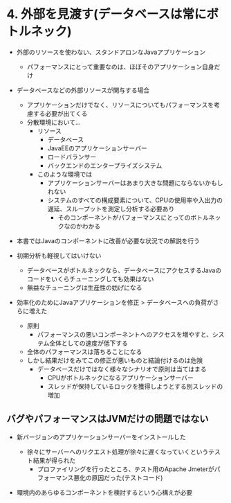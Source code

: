 # 4. 外部を見渡す(データベースは常にボトルネック)

* 外部のリソースを使わない、スタンドアロンなJavaアプリケーション
  * パフォーマンスにとって重要なのは、ほぼそのアプリケーション自身だけ

* データベースなどの外部リソースが関与する場合
  * アプリケーションだけでなく、リソースについてもパフォーマンスを考慮する必要が出てくる
  * 分散環境において...
    * リソース
      * データベース
      * JavaEEのアプリケーションサーバー
      * ロードバランサー
      * バックエンドのエンタープライズシステム
    * このような環境では
      * アプリケーションサーバーはあまり大きな問題にならないかもしれない
      * システムのすべての構成要素について、CPUの使用率や入出力の遅延、スループットを測定し分析する必要あり
        * そのコンポーネントがパフォーマンスにとってのボトルネックなのかわかる

* 本書ではJavaのコンポーネントに改善が必要な状況での解説を行う

* 初期分析も軽視してはいけない
  * データベースがボトルネックなら、データベースにアクセスするJavaのコードをいくらチューニングしても効果はない
  * 無益なチューニングは生産性の妨げになる

* 効率化のためにJavaアプリケーションを修正 > データベースへの負荷がさらに増えた
  * 原則
    * パフォーマンスの悪いコンポーネントへのアクセスを増やすと、システム全体としての速度が低下する
  * 全体のパフォーマンスは落ちることになる
  * しかし結果だけをみてこの修正が悪いものと結論付けるのは危険
    * データベースだけではなく様々なシナリオで原則は当てはまる
      * CPUがボトルネックになるアプリケーションサーバー
      * スレッドが保持しているロックを獲得しようとする別スレッドの増加

## バグやパフォーマンスはJVMだけの問題ではない

* 新バージョンのアプリケーションサーバーをインストールした
  * 徐々にサーバーへのリクエスト処理が徐々に遅くなっていくというテスト結果が得られた
    * プロファイリングを行ったところ、テスト用のApache Jmeterがパフォーマンス悪化の原因だった(テストコード)

* 環境内のあらゆるコンポーネントを検討するという心構えが必要